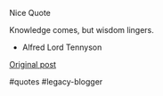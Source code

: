 <!--
date: '2006-02-10'
published: true
slug: 2006-02-nice-quote-knowledge-comes-but-wisdom_10
time_to_read: 5
title: ''
-->

Nice Quote  

Knowledge comes, but wisdom lingers.

- Alfred Lord Tennyson

[Original post](https://ysfk.blogspot.com/2006/02/nice-quote-knowledge-comes-but-wisdom_10.html)

#quotes #legacy-blogger 
